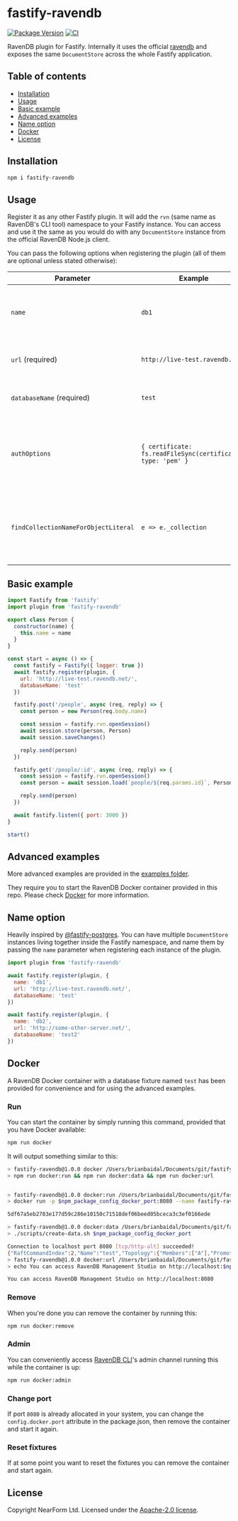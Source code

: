 # fastify-ravendb

[![Package Version](https://img.shields.io/npm/v/fastify-ravendb.svg)](https://npm.im/fastify-ravendb)
[![CI](https://github.com/nearform/fastify-ravendb/actions/workflows/ci.yml/badge.svg)](https://github.com/nearform/fastify-ravendb/actions/workflows/ci.yml)

RavenDB plugin for Fastify. Internally it uses the official [ravendb](https://github.com/ravendb/ravendb-nodejs-client) and exposes the same `DocumentStore` across the whole Fastify application.

## Table of contents

- [Installation](#installation)
- [Usage](#usage)
- [Basic example](#basic-example)
- [Advanced examples](#advanced-examples)
- [Name option](#name-option)
- [Docker](#docker)
- [License](#license)

## Installation

```bash
npm i fastify-ravendb
```

## Usage

Register it as any other Fastify plugin. It will add the `rvn` (same name as RavenDB's CLI tool) namespace to your Fastify instance. You can access and use it the same as you would do with any `DocumentStore` instance from the official RavenDB Node.js client.

You can pass the following options when registering the plugin (all of them are optional unless stated otherwise):

| Parameter | Example | Description |
| --- | --- | --- |
| `name` | `db1` | Specific name for the `DocumentStore` instance. Please check [Name option](#name-option) for more information.
| `url` (required) | `http://live-test.ravendb.net` | RavenDB server URL. Same as in [ravendb#getting-started](https://github.com/ravendb/ravendb-nodejs-client#getting-started).
| `databaseName` (required) | `test` | Database name. Same as in [ravendb#getting-started](https://github.com/ravendb/ravendb-nodejs-client#getting-started).
| `authOptions` | `{ certificate: fs.readFileSync(certificate), type: 'pem' }` | Authentication options (i.e. certificate and password). Same as in [ravendb#working-with-secured-server](https://github.com/ravendb/ravendb-nodejs-client#working-with-secured-server).
| `findCollectionNameForObjectLiteral` | `e => e._collection` | A function to extract the target collection from an object literal entity. Same as in [ravendb#using-object-literals-for-entities](https://github.com/ravendb/ravendb-nodejs-client#using-object-literals-for-entities).

## Basic example

```javascript
import Fastify from 'fastify'
import plugin from 'fastify-ravendb'

export class Person {
  constructor(name) {
    this.name = name
  }
}

const start = async () => {
  const fastify = Fastify({ logger: true })
  await fastify.register(plugin, {
    url: 'http://live-test.ravendb.net/',
    databaseName: 'test'
  })

  fastify.post('/people', async (req, reply) => {
    const person = new Person(req.body.name)

    const session = fastify.rvn.openSession()
    await session.store(person, Person)
    await session.saveChanges()

    reply.send(person)
  })

  fastify.get('/people/:id', async (req, reply) => {
    const session = fastify.rvn.openSession()
    const person = await session.load(`people/${req.params.id}`, Person)

    reply.send(person)
  })

  await fastify.listen({ port: 3000 })
}

start()
```

## Advanced examples

More advanced examples are provided in the [examples folder](examples/).

They require you to start the RavenDB Docker container provided in this repo. Please check [Docker](#docker) for more information.

## Name option

Heavily inspired by [@fastify-postgres](https://github.com/fastify/fastify-postgres/). You can have multiple `DocumentStore` instances living together inside the Fastify namespace, and name them by passing the `name` parameter when registering each instance of the plugin.

```javascript
import plugin from 'fastify-ravendb'

await fastify.register(plugin, {
  name: 'db1',
  url: 'http://live-test.ravendb.net/',
  databaseName: 'test'
})

await fastify.register(plugin, {
  name: 'db2',
  url: 'http://some-other-server.net/',
  databaseName: 'test2'
})
```

## Docker

A RavenDB Docker container with a database fixture named `test` has been provided for convenience and for using the advanced examples.

### Run

You can start the container by simply running this command, provided that you have Docker available:
```bash
npm run docker
```

It will output something similar to this:
```bash
> fastify-ravendb@1.0.0 docker /Users/brianbaidal/Documents/git/fastify-ravendb
> npm run docker:run && npm run docker:data && npm run docker:url


> fastify-ravendb@1.0.0 docker:run /Users/brianbaidal/Documents/git/fastify-ravendb
> docker run -p $npm_package_config_docker_port:8080 --name fastify-ravendb -e RAVEN_ARGS='--Setup.Mode=None' -e RAVEN_Security_UnsecuredAccessAllowed=PublicNetwork -d ravendb/ravendb:ubuntu-latest

5df67a5eb2783e177d59c286e10150c71518def06beed05bceca3c3ef0166ede

> fastify-ravendb@1.0.0 docker:data /Users/brianbaidal/Documents/git/fastify-ravendb
> ./scripts/create-data.sh $npm_package_config_docker_port

Connection to localhost port 8080 [tcp/http-alt] succeeded!
{"RaftCommandIndex":2,"Name":"test","Topology":{"Members":["A"],"Promotables":[],"Rehabs":[],"Stamp":{"Index":2,"Term":1,"LeadersTicks":-2},"NodesModifiedAt":"2022-09-19T13:32:22.8543430Z","PromotablesStatus":{},"DemotionReasons":{},"DynamicNodesDistribution":false,"ReplicationFactor":1,"DatabaseTopologyIdBase64":"eINL6sJXAUmi9pZ9YbKoBA","ClusterTransactionIdBase64":"BlN7lAU/lEaTgJvaWmC0/g","PriorityOrder":[]},"NodesAddedTo":["http://5df67a5eb278:8080"]}{"Results":[{"Type":"PUT","@id":"test","@collection":"@empty","@change-vector":"A:1-gMhPWluBnUaVjiNCZrYMsQ","@last-modified":"2022-09-19T13:32:23.5410160Z"}]}
> fastify-ravendb@1.0.0 docker:url /Users/brianbaidal/Documents/git/fastify-ravendb
> echo You can access RavenDB Management Studio on http://localhost:$npm_package_config_docker_port

You can access RavenDB Management Studio on http://localhost:8080
```

### Remove

When you're done you can remove the container by running this:
```bash
npm run docker:remove
```

### Admin

You can conveniently access [RavenDB CLI](https://ravendb.net/docs/article-page/4.0/csharp/server/administration/cli)'s admin channel running this while the container is up:
```bash
npm run docker:admin
```

### Change port

If port `8080` is already allocated in your system, you can change the `config.docker.port` attribute in the package.json, then remove the container and start it again.

### Reset fixtures

If at some point you want to reset the fixtures you can remove the container and start again.

## License

Copyright NearForm Ltd. Licensed under the [Apache-2.0 license](http://www.apache.org/licenses/LICENSE-2.0).